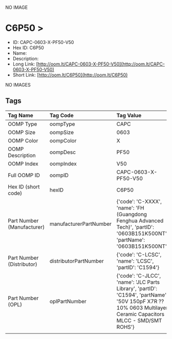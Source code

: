 


  
NO IMAGE  
# C6P50 > 

- ID: CAPC-0603-X-PF50-V50
- Hex ID: C6P50
- Name: 
- Description: 
- Long Link: [http://oom.lt/CAPC-0603-X-PF50-V50](http://oom.lt/CAPC-0603-X-PF50-V50)
- Short Link: [http://oom.lt/C6P50](http://oom.lt/C6P50)
  
NO IMAGES  
## Tags
  

|Tag Name|Tag Code|Tag Value|
| :--- | :--- | :--- |
|OOMP Type|oompType|CAPC|
|OOMP Size|oompSize|0603|
|OOMP Color|oompColor|X|
|OOMP Description|oompDesc|PF50|
|OOMP Index|oompIndex|V50|
|Full OOMP ID|oompID|CAPC-0603-X-PF50-V50|
|Hex ID (short code)|hexID|C6P50|
|Part Number (Manufacturer)|manufacturerPartNumber|{'code': 'C-XXXX', 'name': 'FH (Guangdong Fenghua Advanced Tech)', 'partID': '0603B151K500NT', 'partName': '0603B151K500NT'}|
|Part Number (Distributor)|distributorPartNumber|{'code': 'C-LCSC', 'name': 'LCSC', 'partID': 'C1594'}|
|Part Number (OPL)|oplPartNumber|{'code': 'C-JLCC', 'name': 'JLC Parts Library', 'partID': 'C1594', 'partName': '50V 150pF X7R ??10% 0603  Multilayer Ceramic Capacitors MLCC - SMD/SMT ROHS'}|
||||
